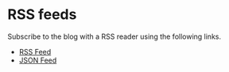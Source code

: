# RSS feeds

Subscribe to the blog with a RSS reader using the following links.

- [RSS Feed](https://wcarlsen.github.io/feed_rss_created.xml)
- [JSON Feed](https://wcarlsen.github.io/feed_json_created.json)
